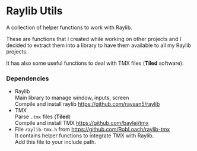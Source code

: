 # Raylib Utils

A collection of helper functions to work with Raylib.

These are functions that I created while working on other projects and I decided to extract them into a library to have
them available to all my Raylib projects.

It has also some useful functions to deal with TMX files (**Tiled** software).

### Dependencies

- Raylib  
  Main library to manage window, inputs, screen  
  Compile and install raylib https://github.com/raysan5/raylib
- TMX  
  Parse `.tmx` files (**Tiled**)  
  Compile and install TMX https://github.com/baylej/tmx
- File `raylib-tmx.h` from https://github.com/RobLoach/raylib-tmx  
  It contains helper functions to integrate TMX with Raylib.  
  Add this file to your include path.  
